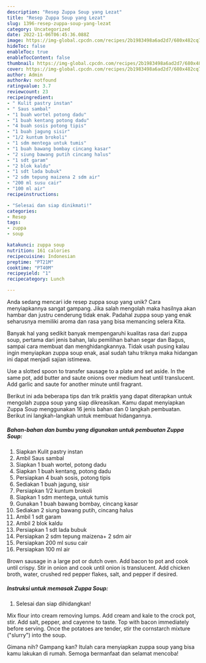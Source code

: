 ```yaml
---
description: "Resep Zuppa Soup yang Lezat"
title: "Resep Zuppa Soup yang Lezat"
slug: 1396-resep-zuppa-soup-yang-lezat
category: Uncategorized
date: 2022-11-06T06:45:36.088Z
image: https://img-global.cpcdn.com/recipes/2b1983498a6ad2d7/680x482cq70/zuppa-soup-foto-resep-utama.jpg
hideToc: false
enableToc: true
enableTocContent: false
thumbnail: https://img-global.cpcdn.com/recipes/2b1983498a6ad2d7/680x482cq70/zuppa-soup-foto-resep-utama.jpg
cover: https://img-global.cpcdn.com/recipes/2b1983498a6ad2d7/680x482cq70/zuppa-soup-foto-resep-utama.jpg
author: Admin
authorAv: notfound
ratingvalue: 3.7
reviewcount: 23
recipeingredient:
- " Kulit pastry instan"
- " Saus sambal"
- "1 buah wortel potong dadu"
- "1 buah kentang potong dadu"
- "4 buah sosis potong tipis"
- "1 buah jagung sisir"
- "1/2 kuntum brokoli"
- "1 sdm mentega untuk tumis"
- "1 buah bawang bombay cincang kasar"
- "2 siung bawang putih cincang halus"
- "1 sdt garam"
- "2 blok kaldu"
- "1 sdt lada bubuk"
- "2 sdm tepung maizena 2 sdm air"
- "200 ml susu cair"
- "100 ml air"
recipeinstructions:

- "Selesai dan siap dinikmati!"
categories:
- Resep
tags:
- zuppa
- soup

katakunci: zuppa soup 
nutrition: 161 calories
recipecuisine: Indonesian
preptime: "PT21M"
cooktime: "PT40M"
recipeyield: "1"
recipecategory: Lunch

---
```





Anda sedang mencari ide resep zuppa soup yang unik? Cara menyiapkannya sangat gampang. Jika salah mengolah maka hasilnya akan hambar dan justru cenderung tidak enak. Padahal zuppa soup yang enak seharusnya memiliki aroma dan rasa yang bisa memancing selera Kita.





Banyak hal yang sedikit banyak mempengaruhi kualitas rasa dari zuppa soup, pertama dari jenis bahan, lalu pemilihan bahan segar dan Bagus, sampai cara membuat dan menghidangkannya. Tidak usah pusing kalau ingin menyiapkan zuppa soup enak,      asal sudah tahu triknya maka hidangan ini dapat menjadi sajian istimewa.














Use a slotted spoon to transfer sausage to a plate and set aside. In the same pot, add butter and saute onions over medium heat until translucent. Add garlic and saute for another minute until fragrant.






Berikut ini ada beberapa tips dan trik praktis yang dapat diterapkan untuk mengolah zuppa soup yang siap dikreasikan. Kamu dapat menyiapkan Zuppa Soup menggunakan 16 jenis bahan dan 0 langkah pembuatan. Berikut ini langkah-langkah untuk membuat hidangannya.

<!--inarticleads1-->

##### Bahan-bahan dan bumbu yang digunakan untuk pembuatan Zuppa Soup:

1. Siapkan  Kulit pastry instan
1. Ambil  Saus sambal
1. Siapkan 1 buah wortel, potong dadu
1. Siapkan 1 buah kentang, potong dadu
1. Persiapkan 4 buah sosis, potong tipis
1. Sediakan 1 buah jagung, sisir
1. Persiapkan 1/2 kuntum brokoli
1. Siapkan 1 sdm mentega, untuk tumis
1. Gunakan 1 buah bawang bombay, cincang kasar
1. Sediakan 2 siung bawang putih, cincang halus
1. Ambil 1 sdt garam
1. Ambil 2 blok kaldu
1. Persiapkan 1 sdt lada bubuk
1. Persiapkan 2 sdm tepung maizena+ 2 sdm air
1. Persiapkan 200 ml susu cair
1. Persiapkan 100 ml air


Brown sausage in a large pot or dutch oven. Add bacon to pot and cook until crispy. Stir in onion and cook until onion is translucent. Add chicken broth, water, crushed red pepper flakes, salt, and pepper if desired. 

<!--inarticleads2-->

##### Instruksi untuk memasak Zuppa Soup:


1. Selesai dan siap dihidangkan!

Mix flour into cream removing lumps. Add cream and kale to the crock pot, stir. Add salt, pepper, and cayenne to taste. Top with bacon immediately before serving. Once the potatoes are tender, stir the cornstarch mixture (&#34;slurry&#34;) into the soup. 

Gimana nih? Gampang kan? Itulah cara menyiapkan zuppa soup yang bisa kamu lakukan di rumah. Semoga bermanfaat dan selamat mencoba!

